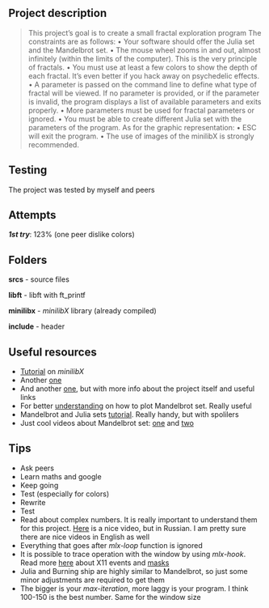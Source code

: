 ## **Project description** 
> This project’s goal is to create a small fractal exploration program
>The constraints are as follows:
>• Your software should offer the Julia set and the Mandelbrot set.
>• The mouse wheel zooms in and out, almost infinitely (within the limits of the computer). This is the very principle of fractals.
>• You must use at least a few colors to show the depth of each fractal. It’s even better if you hack away on psychedelic effects.
>• A parameter is passed on the command line to define what type of fractal will be viewed. If no parameter is provided, or if the parameter is invalid, the program displays a list of available parameters and exits properly.
>• More parameters must be used for fractal parameters or ignored.
>• You must be able to create different Julia set with the parameters of the program.
>As for the graphic representation:
>• ESC will exit the program.
>• The use of images of the minilibX is strongly recommended.

## **Testing**
The project was tested by myself and peers

## **Attempts**
**_1st try_**: 123% (one peer dislike colors)

## **Folders**
**srcs** - source files

**libft** - libft with ft_printf

**minilibx** - _minilibX_ library (already compiled)

**include** - header

## **Useful resources**
* [Tutorial](https://harm-smits.github.io/42docs/libs/minilibx/introduction.html) on _minilibX_
* Another [one](https://aurelienbrabant.fr/blog/pixel-drawing-with-the-minilibx#)
* And another [one](https://qst0.github.io/ft_libgfx/), but with more info about the project itself and useful links
* For better [understanding](https://www.wikihow.com/Plot-the-Mandelbrot-Set-By-Hand) on how to plot Mandelbrot set. Really useful
* Mandelbrot and Julia sets [tutorial](https://lodev.org/cgtutor/juliamandelbrot.html). Really handy, but with spolilers
* Just cool videos about Mandelbrot set: [one](https://youtu.be/p2jeFDjdJ-s) and [two](https://www.youtube.com/watch?v=JbN1vRmhox0)

## **Tips**
* Ask peers
* Learn maths and google
* Keep going
* Test (especially for colors)
* Rewrite
* Test
* Read about complex numbers. It is really important to understand them for this project. [Here](https://www.youtube.com/watch?v=xiEFKyjmlfo) is a nice video, but in Russian. I am pretty sure there are nice videos in English as well
* Everything that goes after _mlx-loop_ function is ignored
* It is possible to trace operation with the window by using _mlx-hook_. Read more [here](https://harm-smits.github.io/42docs/libs/minilibx/events.html) about X11 events and [masks](https://tronche.com/gui/x/xlib/events/mask.html)
* Julia and Burning ship are highly similar to Mandelbrot, so just some minor adjustments are required to get them
* The bigger is your _max-iteration_, more laggy is your program. I think 100-150 is the best number. Same for the window size
